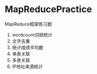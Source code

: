 # MapReducePractice
MapReduce框架练习题

1. wordcount词频统计
2. 文字去重
3. 统计成绩平均数
4. 单表关联
5. 多表关联
6. IP地址来源统计
